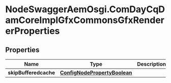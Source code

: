 # NodeSwaggerAemOsgi.ComDayCqDamCoreImplGfxCommonsGfxRendererProperties

## Properties
Name | Type | Description | Notes
------------ | ------------- | ------------- | -------------
**skipBufferedcache** | [**ConfigNodePropertyBoolean**](ConfigNodePropertyBoolean.md) |  | [optional] 


